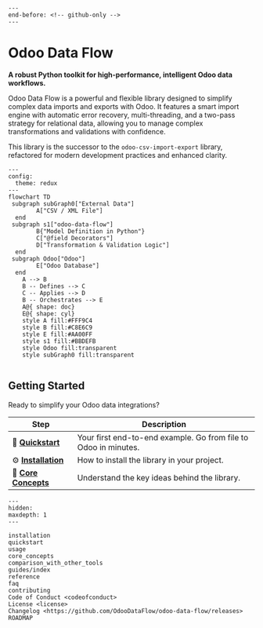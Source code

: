```{include} ../README.md
---
end-before: <!-- github-only -->
---
```

# Odoo Data Flow

**A robust Python toolkit for high-performance, intelligent Odoo data workflows.**

Odoo Data Flow is a powerful and flexible library designed to simplify complex data imports and exports with Odoo. It features a smart import engine with automatic error recovery, multi-threading, and a two-pass strategy for relational data, allowing you to manage complex transformations and validations with confidence.

This library is the successor to the `odoo-csv-import-export` library, refactored for modern development practices and enhanced clarity.

```{mermaid}
---
config:
  theme: redux
---
flowchart TD
 subgraph subGraph0["External Data"]
        A["CSV / XML File"]
  end
 subgraph s1["odoo-data-flow"]
        B{"Model Definition in Python"}
        C["@field Decorators"]
        D["Transformation & Validation Logic"]
  end
 subgraph Odoo["Odoo"]
        E["Odoo Database"]
  end
    A --> B
    B -- Defines --> C
    C -- Applies --> D
    B -- Orchestrates --> E
    A@{ shape: doc}
    E@{ shape: cyl}
    style A fill:#FFF9C4
    style B fill:#C8E6C9
    style E fill:#AA00FF
    style s1 fill:#BBDEFB
    style Odoo fill:transparent
    style subGraph0 fill:transparent


```


## Getting Started

Ready to simplify your Odoo data integrations?

| Step                                       | Description                                                     |
| ------------------------------------------ | --------------------------------------------------------------- |
| 🚀 **[Quickstart](./quickstart.md)**       | Your first end-to-end example. Go from file to Odoo in minutes. |
| ⚙️ **[Installation](./installation.md)**   | How to install the library in your project.                     |
| 🧠 **[Core Concepts](./core_concepts.md)** | Understand the key ideas behind the library.                    |

[license]: license
[contributor guide]: contributing
[command-line reference]: usage

```{toctree}
---
hidden:
maxdepth: 1
---

installation
quickstart
usage
core_concepts
comparison_with_other_tools
guides/index
reference
faq
contributing
Code of Conduct <codeofconduct>
License <license>
Changelog <https://github.com/OdooDataFlow/odoo-data-flow/releases>
ROADMAP
```
